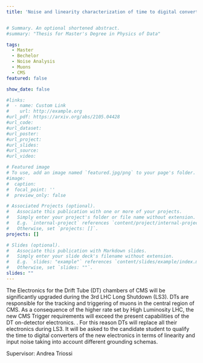 ```yaml
---
title: 'Noise and linearity characterization of time to digital converters for the muon detector of CMS'


# Summary. An optional shortened abstract.
#summary: "Thesis for Master's Degree in Physics of Data"

tags:
  - Master
  - Bechelor
  - Noise Analysis
  - Muons
  - CMS
featured: false

show_date: false

#links:
#  - name: Custom Link
#    url: http://example.org
#url_pdf: https://arxiv.org/abs/2105.04428
#url_code:
#url_dataset:
#url_poster: 
#url_project:
#url_slides:
#url_source:
#url_video:

# Featured image
# To use, add an image named `featured.jpg/png` to your page's folder.
#image:
#  caption:
#  focal_point: ''
#  preview_only: false

# Associated Projects (optional).
#   Associate this publication with one or more of your projects.
#   Simply enter your project's folder or file name without extension.
#   E.g. `internal-project` references `content/project/internal-project/index.md`.
#   Otherwise, set `projects: []`.
projects: []

# Slides (optional).
#   Associate this publication with Markdown slides.
#   Simply enter your slide deck's filename without extension.
#   E.g. `slides: "example"` references `content/slides/example/index.md`.
#   Otherwise, set `slides: ""`.
slides: ""
---
```


The Electronics for the Drift Tube (DT) chambers of CMS will be significantly upgraded during the 3rd LHC Long Shutdown (LS3). DTs are responsible for the tracking and triggering of muons in the central region of CMS. As a consequence of the higher rate set by High Luminosity LHC, the new CMS Trigger requirements will exceed the present capabilities of the DT on-detector electronics. . For this reason DTs will replace all their electronics during LS3. It will be asked to the candidate student to qualify the time to digital converters of the new electronics in terms of linearity and input noise taking into account different grounding schemas. 

Supervisor: Andrea Triossi
